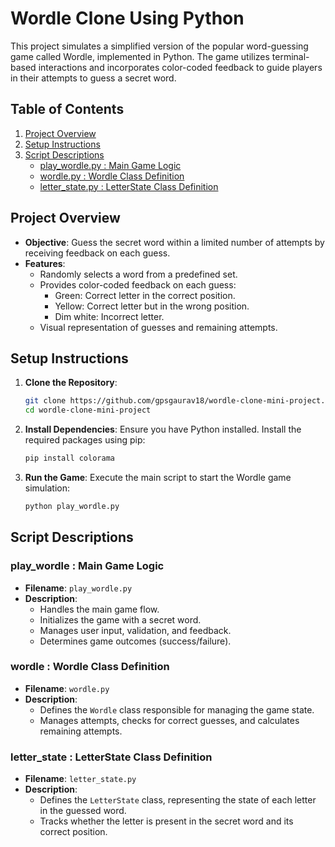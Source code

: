 # Wordle Clone Using Python

This project simulates a simplified version of the popular word-guessing game called Wordle, implemented in Python. The game utilizes terminal-based interactions and incorporates color-coded feedback to guide players in their attempts to guess a secret word.

## Table of Contents

1. [Project Overview](#project-overview)
2. [Setup Instructions](#setup-instructions)
3. [Script Descriptions](#script-descriptions)
    - [play_wordle.py : Main Game Logic](/script-descriptions/#play_wordle-main-game-logic)
    - [wordle.py : Wordle Class Definition](/script-descriptions/#wordle-wordle-class-definition)
    - [letter_state.py : LetterState Class Definition](/script-descriptions/#letter_state-letterstate-class-definition)

## Project Overview

- **Objective**: Guess the secret word within a limited number of attempts by receiving feedback on each guess.
- **Features**:
    - Randomly selects a word from a predefined set.
    - Provides color-coded feedback on each guess:
        - Green: Correct letter in the correct position.
        - Yellow: Correct letter but in the wrong position.
        - Dim white: Incorrect letter.
    - Visual representation of guesses and remaining attempts.

## Setup Instructions

1. **Clone the Repository**:
   ```bash
   git clone https://github.com/gpsgaurav18/wordle-clone-mini-project.git
   cd wordle-clone-mini-project
   ```

2. **Install Dependencies**:
   Ensure you have Python installed. Install the required packages using pip:
   ```bash
   pip install colorama
   ```

3. **Run the Game**:
   Execute the main script to start the Wordle game simulation:
   ```bash
   python play_wordle.py
   ```

## Script Descriptions

### play_wordle : Main Game Logic

- **Filename**: `play_wordle.py`
- **Description**: 
    - Handles the main game flow.
    - Initializes the game with a secret word.
    - Manages user input, validation, and feedback.
    - Determines game outcomes (success/failure).

### wordle : Wordle Class Definition

- **Filename**: `wordle.py`
- **Description**: 
    - Defines the `Wordle` class responsible for managing the game state.
    - Manages attempts, checks for correct guesses, and calculates remaining attempts.

### letter_state : LetterState Class Definition

- **Filename**: `letter_state.py`
- **Description**: 
    - Defines the `LetterState` class, representing the state of each letter in the guessed word.
    - Tracks whether the letter is present in the secret word and its correct position.
